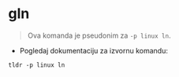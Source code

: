 # gln

> Ova komanda je pseudonim za `-p linux ln`.

- Pogledaj dokumentaciju za izvornu komandu:

`tldr -p linux ln`
